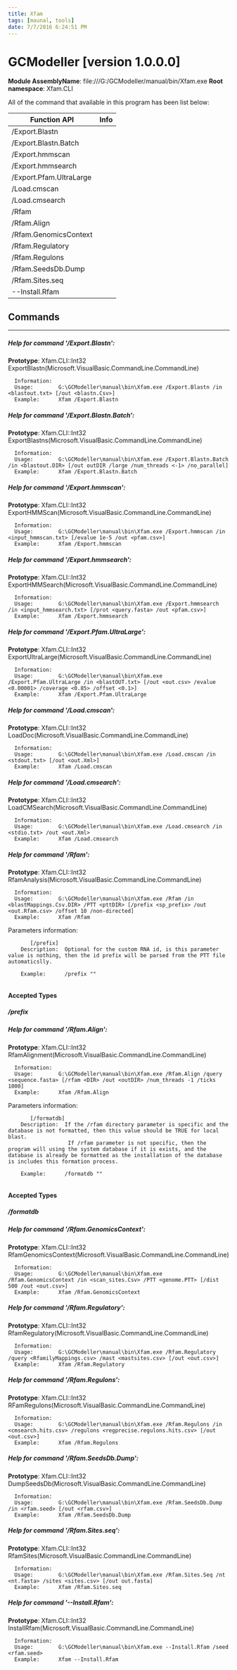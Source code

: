 ```yaml
---
title: Xfam
tags: [maunal, tools]
date: 7/7/2016 6:24:51 PM
---
```

# GCModeller [version 1.0.0.0]
**Module AssemblyName**: file:///G:/GCModeller/manual/bin/Xfam.exe
**Root namespace**: Xfam.CLI


All of the command that available in this program has been list below:

|Function API|Info|
|------------|----|
|/Export.Blastn||
|/Export.Blastn.Batch||
|/Export.hmmscan||
|/Export.hmmsearch||
|/Export.Pfam.UltraLarge||
|/Load.cmscan||
|/Load.cmsearch||
|/Rfam||
|/Rfam.Align||
|/Rfam.GenomicsContext||
|/Rfam.Regulatory||
|/Rfam.Regulons||
|/Rfam.SeedsDb.Dump||
|/Rfam.Sites.seq||
|--Install.Rfam||

## Commands
--------------------------
##### Help for command '/Export.Blastn':

**Prototype**: Xfam.CLI::Int32 ExportBlastn(Microsoft.VisualBasic.CommandLine.CommandLine)

```
  Information:  
  Usage:        G:\GCModeller\manual\bin\Xfam.exe /Export.Blastn /in <blastout.txt> [/out <blastn.Csv>]
  Example:      Xfam /Export.Blastn 
```

##### Help for command '/Export.Blastn.Batch':

**Prototype**: Xfam.CLI::Int32 ExportBlastns(Microsoft.VisualBasic.CommandLine.CommandLine)

```
  Information:  
  Usage:        G:\GCModeller\manual\bin\Xfam.exe /Export.Blastn.Batch /in <blastout.DIR> [/out outDIR /large /num_threads <-1> /no_parallel]
  Example:      Xfam /Export.Blastn.Batch 
```

##### Help for command '/Export.hmmscan':

**Prototype**: Xfam.CLI::Int32 ExportHMMScan(Microsoft.VisualBasic.CommandLine.CommandLine)

```
  Information:  
  Usage:        G:\GCModeller\manual\bin\Xfam.exe /Export.hmmscan /in <input_hmmscan.txt> [/evalue 1e-5 /out <pfam.csv>]
  Example:      Xfam /Export.hmmscan 
```

##### Help for command '/Export.hmmsearch':

**Prototype**: Xfam.CLI::Int32 ExportHMMSearch(Microsoft.VisualBasic.CommandLine.CommandLine)

```
  Information:  
  Usage:        G:\GCModeller\manual\bin\Xfam.exe /Export.hmmsearch /in <input_hmmsearch.txt> [/prot <query.fasta> /out <pfam.csv>]
  Example:      Xfam /Export.hmmsearch 
```

##### Help for command '/Export.Pfam.UltraLarge':

**Prototype**: Xfam.CLI::Int32 ExportUltraLarge(Microsoft.VisualBasic.CommandLine.CommandLine)

```
  Information:  
  Usage:        G:\GCModeller\manual\bin\Xfam.exe /Export.Pfam.UltraLarge /in <blastOUT.txt> [/out <out.csv> /evalue <0.00001> /coverage <0.85> /offset <0.1>]
  Example:      Xfam /Export.Pfam.UltraLarge 
```

##### Help for command '/Load.cmscan':

**Prototype**: Xfam.CLI::Int32 LoadDoc(Microsoft.VisualBasic.CommandLine.CommandLine)

```
  Information:  
  Usage:        G:\GCModeller\manual\bin\Xfam.exe /Load.cmscan /in <stdout.txt> [/out <out.Xml>]
  Example:      Xfam /Load.cmscan 
```

##### Help for command '/Load.cmsearch':

**Prototype**: Xfam.CLI::Int32 LoadCMSearch(Microsoft.VisualBasic.CommandLine.CommandLine)

```
  Information:  
  Usage:        G:\GCModeller\manual\bin\Xfam.exe /Load.cmsearch /in <stdio.txt> /out <out.Xml>
  Example:      Xfam /Load.cmsearch 
```

##### Help for command '/Rfam':

**Prototype**: Xfam.CLI::Int32 RfamAnalysis(Microsoft.VisualBasic.CommandLine.CommandLine)

```
  Information:  
  Usage:        G:\GCModeller\manual\bin\Xfam.exe /Rfam /in <blastMappings.Csv.DIR> /PTT <pttDIR> [/prefix <sp_prefix> /out <out.Rfam.csv> /offset 10 /non-directed]
  Example:      Xfam /Rfam 
```



  Parameters information:
```
       [/prefix]
    Description:  Optional for the custom RNA id, is this parameter value is nothing, then the id prefix will be parsed from the PTT file automaticslly.

    Example:      /prefix ""


```

#### Accepted Types
##### /prefix
##### Help for command '/Rfam.Align':

**Prototype**: Xfam.CLI::Int32 RfamAlignment(Microsoft.VisualBasic.CommandLine.CommandLine)

```
  Information:  
  Usage:        G:\GCModeller\manual\bin\Xfam.exe /Rfam.Align /query <sequence.fasta> [/rfam <DIR> /out <outDIR> /num_threads -1 /ticks 1000]
  Example:      Xfam /Rfam.Align 
```



  Parameters information:
```
       [/formatdb]
    Description:  If the /rfam directory parameter is specific and the database is not formatted, then this value should be TRUE for local blast. 
                   If /rfam parameter is not specific, then the program will using the system database if it is exists, and the database is already be formatted as the installation of the database is includes this formation process.

    Example:      /formatdb ""


```

#### Accepted Types
##### /formatdb
##### Help for command '/Rfam.GenomicsContext':

**Prototype**: Xfam.CLI::Int32 RfamGenomicsContext(Microsoft.VisualBasic.CommandLine.CommandLine)

```
  Information:  
  Usage:        G:\GCModeller\manual\bin\Xfam.exe /Rfam.GenomicsContext /in <scan_sites.Csv> /PTT <genome.PTT> [/dist 500 /out <out.csv>]
  Example:      Xfam /Rfam.GenomicsContext 
```

##### Help for command '/Rfam.Regulatory':

**Prototype**: Xfam.CLI::Int32 RfamRegulatory(Microsoft.VisualBasic.CommandLine.CommandLine)

```
  Information:  
  Usage:        G:\GCModeller\manual\bin\Xfam.exe /Rfam.Regulatory /query <RfamilyMappings.csv> /mast <mastsites.csv> [/out <out.csv>]
  Example:      Xfam /Rfam.Regulatory 
```

##### Help for command '/Rfam.Regulons':

**Prototype**: Xfam.CLI::Int32 RFamRegulons(Microsoft.VisualBasic.CommandLine.CommandLine)

```
  Information:  
  Usage:        G:\GCModeller\manual\bin\Xfam.exe /Rfam.Regulons /in <cmsearch.hits.csv> /regulons <regprecise.regulons.hits.csv> [/out <out.csv>]
  Example:      Xfam /Rfam.Regulons 
```

##### Help for command '/Rfam.SeedsDb.Dump':

**Prototype**: Xfam.CLI::Int32 DumpSeedsDb(Microsoft.VisualBasic.CommandLine.CommandLine)

```
  Information:  
  Usage:        G:\GCModeller\manual\bin\Xfam.exe /Rfam.SeedsDb.Dump /in <rfam.seed> [/out <rfam.csv>]
  Example:      Xfam /Rfam.SeedsDb.Dump 
```

##### Help for command '/Rfam.Sites.seq':

**Prototype**: Xfam.CLI::Int32 RfamSites(Microsoft.VisualBasic.CommandLine.CommandLine)

```
  Information:  
  Usage:        G:\GCModeller\manual\bin\Xfam.exe /Rfam.Sites.Seq /nt <nt.fasta> /sites <sites.csv> [/out out.fasta]
  Example:      Xfam /Rfam.Sites.seq 
```

##### Help for command '--Install.Rfam':

**Prototype**: Xfam.CLI::Int32 InstallRfam(Microsoft.VisualBasic.CommandLine.CommandLine)

```
  Information:  
  Usage:        G:\GCModeller\manual\bin\Xfam.exe --Install.Rfam /seed <rfam.seed>
  Example:      Xfam --Install.Rfam 
```

